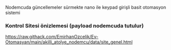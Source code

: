 Nodemcuda güncellemeler sürmekte nano ile keypad girişli basit otomasyon sistemi
### Kontrol Sitesi önizlemesi (payload nodemcuda tutulur)
https://raw.githack.com/EmirhanOzcelik/Ev-Otomasyan/main/akilli_atolye_nodemcu/data/site_genel.html
